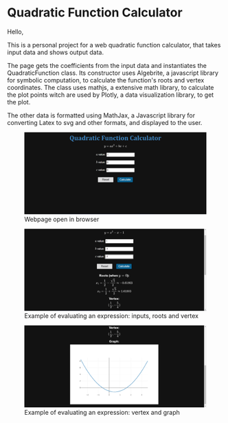 # Quadratic Function Calculator

Hello,

This is a personal project for a web quadratic function calculator, that takes input data and shows output data.

The page gets the coefficients from the input data and instantiates the QuadraticFunction class. Its constructor uses Algebrite, a javascript library for symbolic computation, to calculate the function's roots and vertex coordinates. The class uses mathjs, a extensive math library, to calculate the plot points witch are used by Plotly, a data visualization library, to get the plot.

The other data is formatted using MathJax, a Javascript library for converting Latex to svg and other formats, and displayed to the user.

<figure>
<img src="assets/index.png">
<figcaption>Webpage open in browser</figcaption>
</figure>

<figure>
<img src="assets/result_1.png">
<figcaption>Example of evaluating an expression: inputs, roots and vertex</figcaption>
</figure>

<figure>
<img src="assets/result_2.png">
<figcaption>Example of evaluating an expression: vertex and graph</figcaption>
</figure>

